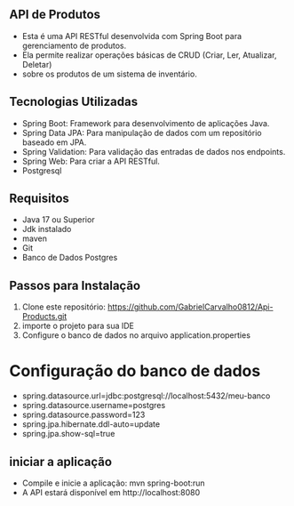 ## API de Produtos
- Esta é uma API RESTful desenvolvida com Spring Boot para gerenciamento de produtos. 
- Ela permite realizar operações básicas de CRUD (Criar, Ler, Atualizar, Deletar)
- sobre os produtos de um sistema de inventário.

## Tecnologias Utilizadas
- Spring Boot: Framework para desenvolvimento de aplicações Java.
- Spring Data JPA: Para manipulação de dados com um repositório baseado em JPA.
- Spring Validation: Para validação das entradas de dados nos endpoints.
- Spring Web: Para criar a API RESTful.
- Postgresql

## Requisitos
 - Java 17 ou Superior
 - Jdk instalado
 - maven
 - Git 
 - Banco de Dados Postgres

## Passos para Instalação
1. Clone este repositório: https://github.com/GabrielCarvalho0812/Api-Products.git
2. importe o projeto para sua IDE
3. Configure o banco de dados no arquivo application.properties

# Configuração do banco de dados
- spring.datasource.url=jdbc:postgresql://localhost:5432/meu-banco
- spring.datasource.username=postgres
- spring.datasource.password=123
- spring.jpa.hibernate.ddl-auto=update
- spring.jpa.show-sql=true
 
## iniciar a aplicação
- Compile e inicie a aplicação: mvn spring-boot:run
- A API estará disponível em http://localhost:8080



 